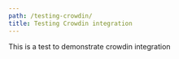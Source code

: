 ```yaml
---
path: /testing-crowdin/
title: Testing Crowdin integration
---
```


T﻿his is a test to demonstrate crowdin integration